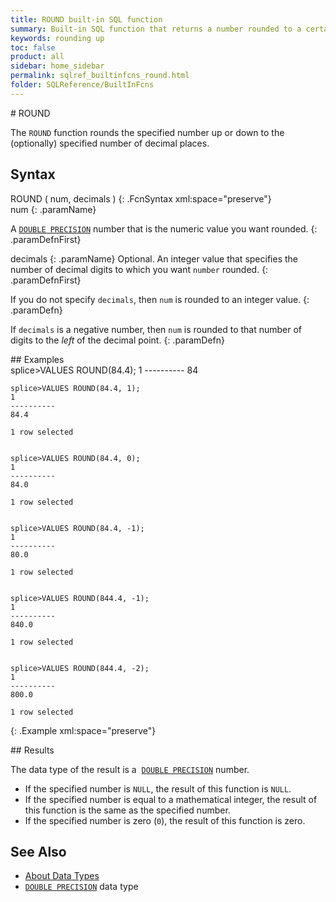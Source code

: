 ```yaml
---
title: ROUND built-in SQL function
summary: Built-in SQL function that returns a number rounded to a certain number of decimal places
keywords: rounding up
toc: false
product: all
sidebar: home_sidebar
permalink: sqlref_builtinfcns_round.html
folder: SQLReference/BuiltInFcns
---
```

<section>
<div class="TopicContent" data-swiftype-index="true" markdown="1">
# ROUND

The `ROUND` function rounds the specified number up or down to the (optionally) specified number of decimal places.

## Syntax

<div class="fcnWrapperWide" markdown="1">
    ROUND ( num, decimals )
{: .FcnSyntax xml:space="preserve"}

</div>
<div class="paramList" markdown="1">
num
{: .paramName}

A [`DOUBLE PRECISION`](sqlref_datatypes_doubleprecision.html) number that is the numeric value you want rounded.
{: .paramDefnFirst}

decimals
{: .paramName}
Optional. An integer value that specifies the number of decimal digits to which you want `number` rounded.
{: .paramDefnFirst}

If you do not specify `decimals`, then `num` is rounded to an integer value.
{: .paramDefn}

If `decimals` is a negative number, then `num` is rounded to that number of digits to the *left* of the decimal point.
{: .paramDefn}

</div>
## Examples

<div class="preWrapper" markdown="1">
    splice>VALUES ROUND(84.4);
    1
    ----------
    84


    splice>VALUES ROUND(84.4, 1);
    1
    ----------
    84.4

    1 row selected


    splice>VALUES ROUND(84.4, 0);
    1
    ----------
    84.0

    1 row selected


    splice>VALUES ROUND(84.4, -1);
    1
    ----------
    80.0

    1 row selected


    splice>VALUES ROUND(844.4, -1);
    1
    ----------
    840.0

    1 row selected


    splice>VALUES ROUND(844.4, -2);
    1
    ----------
    800.0

    1 row selected
{: .Example xml:space="preserve"}

</div>
## Results

The data type of the result is a &nbsp;[`DOUBLE
PRECISION`](sqlref_datatypes_doubleprecision.html) number.

* If the specified number is `NULL`, the result of this function is
  `NULL`.
* If the specified number is equal to a mathematical integer, the result
  of this function is the same as the specified number.
* If the specified number is zero (`0`), the result of this function is
  zero.

## See Also

* [About Data Types](sqlref_datatypes_numerictypes.html)
* [`DOUBLE PRECISION`](sqlref_datatypes_doubleprecision.html) data type

</div>
</section>
